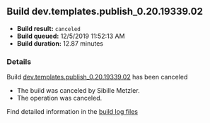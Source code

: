 ## Build dev.templates.publish_0.20.19339.02
- **Build result:** `canceled`
- **Build queued:** 12/5/2019 11:52:13 AM
- **Build duration:** 12.87 minutes
### Details
Build [dev.templates.publish_0.20.19339.02](https://winappstudio.visualstudio.com/web/build.aspx?pcguid=a4ef43be-68ce-4195-a619-079b4d9834c2&builduri=vstfs%3a%2f%2f%2fBuild%2fBuild%2f32204) has been canceled

+ The build was canceled by Sibille Metzler.
+ The operation was canceled.

Find detailed information in the [build log files]()
